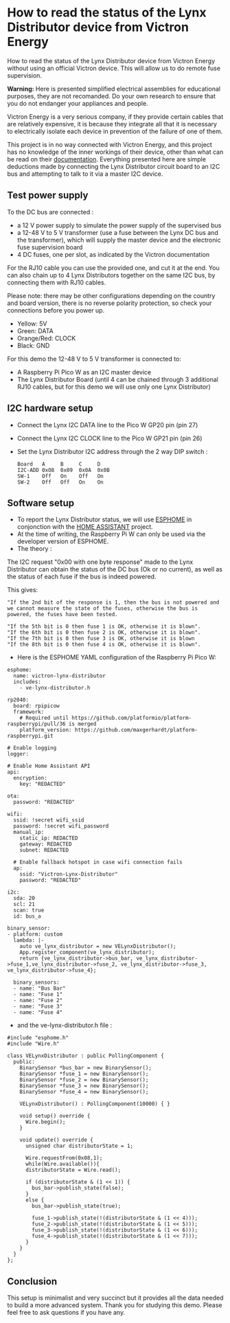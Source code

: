 # How to read the status of the Lynx Distributor device from Victron Energy
How to read the status of the Lynx Distributor device from Victron Energy without using an official Victron device. This will allow us to do remote fuse supervision.

**Warning:** Here is presented simplified electrical assemblies for educational purposes, they are not recomanded. Do your own research to ensure that you do not endanger your appliances and people.

Victron Energy is a very serious company, if they provide certain cables that are relatively expensive, it is because they integrate all that it is necessary to electrically isolate each device in prevention of the failure of one of them.

This project is in no way connected with Victron Energy, and this project has no knowledge of the inner workings of their device, other than what can be read on their [documentation]([url](https://www.victronenergy.com/upload/documents/Lynx_Distributor/Lynx_Distributor-en.pdf)). Everything presented here are simple deductions made by connecting the Lynx Distributor circuit board to an I2C bus and attempting to talk to it via a master I2C device.

## Test power supply

To the DC bus are connected :

- a 12 V power supply to simulate the power supply of the supervised bus
- a 12-48 V to 5 V transformer (use a fuse between the Lynx DC bus and the transformer), which will supply the master device and the electronic fuse supervision board
- 4 DC fuses, one per slot, as indicated by the Victron documentation

For the RJ10 cable you can use the provided one, and cut it at the end. You can also chain up to 4 Lynx Distributors together on the same I2C bus, by connecting them with RJ10 cables.

Please note: there may be other configurations depending on the country and board version, there is no reverse polarity protection, so check your connections before you power up.

- Yellow: 5V
- Green: DATA
- Orange/Red: CLOCK
- Black: GND

For this demo the 12-48 V to 5 V transformer is connected to:

- A Raspberry Pi Pico W as an I2C master device
- The Lynx Distributor Board (until 4 can be chained through 3 additional RJ10 cables, but for this demo we will use only one Lynx Distributor)

## I2C hardware setup

- Connect the Lynx I2C DATA line to the Pico W GP20 pin (pin 27)
- Connect the Lynx I2C CLOCK line to the Pico W GP21 pin (pin 26)
- Set the Lynx Distributor I2C address through the 2 way DIP switch :

      Board   A     B     C     D
      I2C-ADD 0xO8  0x09  0x0A  0x0B
      SW-1    Off   On    Off   On
      SW-2    Off   Off   On    On

## Software setup

- To report the Lynx Distributor status, we will use [ESPHOME]([url](https://esphome.io/)) in conjonction with the [HOME ASSISTANT]([url](https://www.home-assistant.io/)) project.
- At the time of writing, the Raspberry Pi W can only be used via the developer version of ESPHOME.
- The theory :

The I2C request "0x00 with one byte response" made to the Lynx Distributor can obtain the status of the DC bus (Ok or no current), as well as the status of each fuse if the bus is indeed powered.

This gives:

```
"If the 2nd bit of the response is 1, then the bus is not powered and we cannot measure the state of the fuses, otherwise the bus is powered, the fuses have been tested.

"If the 5th bit is 0 then fuse 1 is OK, otherwise it is blown".
"If the 6th bit is 0 then fuse 2 is OK, otherwise it is blown".
"If the 7th bit is 0 then fuse 3 is OK, otherwise it is blown
"If the 8th bit is 0 then fuse 4 is OK, otherwise it is blown".
```
- Here is the ESPHOME YAML configuration of the Raspberry Pi Pico W:

```
esphome:
  name: victron-lynx-distributor
  includes:
    - ve-lynx-distributor.h

rp2040:
  board: rpipicow
  framework:
    # Required until https://github.com/platformio/platform-raspberrypi/pull/36 is merged
    platform_version: https://github.com/maxgerhardt/platform-raspberrypi.git

# Enable logging
logger:

# Enable Home Assistant API
api:
  encryption:
    key: "REDACTED"

ota:
  password: "REDACTED"

wifi:
  ssid: !secret wifi_ssid
  password: !secret wifi_password
  manual_ip:
    static_ip: REDACTED
    gateway: REDACTED
    subnet: REDACTED

  # Enable fallback hotspot in case wifi connection fails
  ap:
    ssid: "Victron-Lynx-Distributor"
    password: "REDACTED"

i2c: 
  sda: 20
  scl: 21
  scan: true
  id: bus_a

binary_sensor:
- platform: custom
  lambda: |-
    auto ve_lynx_distributor = new VELynxDistributor();
    App.register_component(ve_lynx_distributor);
    return {ve_lynx_distributor->bus_bar, ve_lynx_distributor->fuse_1,ve_lynx_distributor->fuse_2, ve_lynx_distributor->fuse_3, ve_lynx_distributor->fuse_4};

  binary_sensors:
  - name: "Bus Bar"
  - name: "Fuse 1"
  - name: "Fuse 2"
  - name: "Fuse 3"
  - name: "Fuse 4"
```

- and the ve-lynx-distributor.h file :
```
#include "esphome.h"
#include "Wire.h"

class VELynxDistributor : public PollingComponent {
  public:
    BinarySensor *bus_bar = new BinarySensor();
    BinarySensor *fuse_1 = new BinarySensor();
    BinarySensor *fuse_2 = new BinarySensor();
    BinarySensor *fuse_3 = new BinarySensor();
    BinarySensor *fuse_4 = new BinarySensor();
    
    VELynxDistributor() : PollingComponent(10000) { }
 
    void setup() override {
      Wire.begin();
    }

    void update() override {
      unsigned char distributorState = 1;

      Wire.requestFrom(0x08,1);
      while(Wire.available()){
      distributorState = Wire.read();
            
      if (distributorState & (1 << 1)) {
        bus_bar->publish_state(false);
      }
      else {
        bus_bar->publish_state(true);

        fuse_1->publish_state(!(distributorState & (1 << 4)));
        fuse_2->publish_state(!(distributorState & (1 << 5)));
        fuse_3->publish_state(!(distributorState & (1 << 6)));
        fuse_4->publish_state(!(distributorState & (1 << 7)));
      }
    }      
  }
};
```

## Conclusion

This setup is minimalist and very succinct but it provides all the data needed to build a more advanced system. Thank you for studying this demo. Please feel free to ask questions if you have any.
